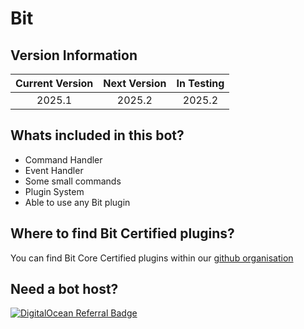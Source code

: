 # Bit
## Version Information
| Current Version | Next Version | In Testing |
| :---: | :---: | :---: |
| 2025.1 | 2025.2 | 2025.2 |

## Whats included in this bot?
- Command Handler
- Event Handler
- Some small commands
- Plugin System
 - Able to use any Bit plugin

## Where to find Bit Certified plugins?
You can find Bit Core Certified plugins within our [github organisation](https://github.com/Bit-Plugins)

## Need a bot host?
[![DigitalOcean Referral Badge](https://web-platforms.sfo2.cdn.digitaloceanspaces.com/WWW/Badge%201.svg)](https://www.digitalocean.com/?refcode=1fa9b9ccd25c&utm_campaign=Referral_Invite&utm_medium=Referral_Program&utm_source=badge)
